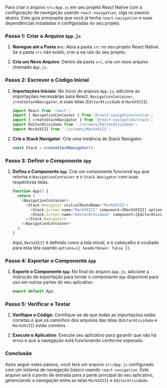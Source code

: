 Para criar o arquivo `src/App.js` em seu projeto React Native com a configuração de navegação usando `react-navigation`, siga os passos abaixo. Este guia pressupõe que você já tenha `react-navigation` e suas dependências instaladas e configuradas no seu projeto.

### Passo 1: Criar o Arquivo `App.js`

1. **Navegue até a Pasta `src`**: Abra a pasta `src` no seu projeto React Native. Se a pasta `src` não existir, crie-a na raiz do seu projeto.

2. **Crie um Novo Arquivo**: Dentro da pasta `src`, crie um novo arquivo chamado `App.js`.

### Passo 2: Escrever o Código Inicial

1. **Importações Iniciais**: No início do arquivo `App.js`, adicione as importações necessárias para React, `NavigationContainer`, `createStackNavigator`, e suas telas (`EditarAtividade` e `MarkXXIII`).

   ```javascript
   import React from 'react';
   import { NavigationContainer } from '@react-navigation/native';
   import { createStackNavigator } from '@react-navigation/stack';
   import EditarAtividade from './screens/EditarAtividade';
   import MarkXXIII from './screens/MarkXXIII';
   ```

2. **Crie o Stack Navigator**: Crie uma instância do Stack Navigator.

   ```javascript
   const Stack = createStackNavigator();
   ```

### Passo 3: Definir o Componente `App`

1. **Defina o Componente `App`**: Crie um componente funcional `App` que retorna o `NavigationContainer` e o `Stack.Navigator` com suas respectivas telas.

   ```javascript
   function App() {
     return (
       <NavigationContainer>
         <Stack.Navigator initialRouteName="MarkXXIII">
           <Stack.Screen name="MarkXXIII" component={MarkXXIII} options={{ headerShown: false }}/>
           <Stack.Screen name="EditarAtividade" component={EditarAtividade} />
         </Stack.Navigator>
       </NavigationContainer>
     );
   }
   ```

   Aqui, `MarkXXIII` é definido como a tela inicial, e o cabeçalho é ocultado para esta tela usando `options={{ headerShown: false }}`.

### Passo 4: Exportar o Componente `App`

1. **Exporte o Componente `App`**: No final do arquivo `App.js`, adicione a instrução de exportação para tornar o componente `App` disponível para uso em outras partes do seu aplicativo.

   ```javascript
   export default App;
   ```

### Passo 5: Verificar e Testar

1. **Verifique o Código**: Certifique-se de que todas as importações estão corretas e que os caminhos dos arquivos das telas (`EditarAtividade` e `MarkXXIII`) estão corretos.

2. **Execute o Aplicativo**: Execute seu aplicativo para garantir que não há erros e que a navegação está funcionando conforme esperado.

### Conclusão

Após seguir estes passos, você terá um arquivo `src/App.js` configurado com um sistema de navegação básico usando `react-navigation`. Este arquivo será o ponto de entrada para a parte principal do seu aplicativo, gerenciando a navegação entre as telas `MarkXXIII` e `EditarAtividade`.